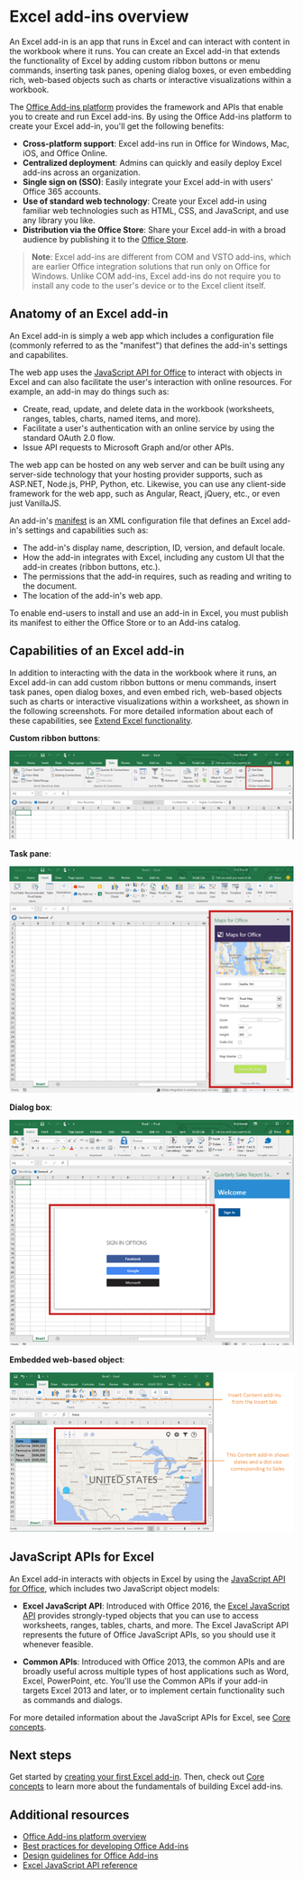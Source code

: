 # Excel add-ins overview

An Excel add-in is an app that runs in Excel and can interact with content in the workbook where it runs. You can create an Excel add-in that extends the functionality of Excel by adding custom ribbon buttons or menu commands, inserting task panes, opening dialog boxes, or even embedding rich, web-based objects such as charts or interactive visualizations within a workbook. 

The [Office Add-ins platform](../overview/office-add-ins.md?product=excel) provides the framework and APIs that enable you to create and run Excel add-ins. By using the Office Add-ins platform to create your Excel add-in, you'll get the following benefits:

* **Cross-platform support**: Excel add-ins run in Office for Windows, Mac, iOS, and Office Online.
* **Centralized deployment**: Admins can quickly and easily deploy Excel add-ins across an organization.
* **Single sign on (SSO)**: Easily integrate your Excel add-in with users' Office 365 accounts.
* **Use of standard web technology**: Create your Excel add-in using familiar web technologies such as HTML, CSS, and JavaScript, and use any library you like.
* **Distribution via the Office Store**: Share your Excel add-in with a broad audience by publishing it to the [Office Store](https://store.office.com/en-us/appshome.aspx).

> **Note**: Excel add-ins are different from COM and VSTO add-ins, which are earlier Office integration solutions that run only on Office for Windows. Unlike COM add-ins, Excel add-ins do not require you to install any code to the user's device or to the Excel client itself. 

## Anatomy of an Excel add-in 

An Excel add-in is simply a web app which includes a configuration file (commonly referred to as the "manifest") that defines the add-in's settings and capabilites. 

The web app uses the [JavaScript API for Office](../../reference/add-ins/javascript-api-for-office.md?product=excel) to interact with objects in Excel and can also facilitate the user's interaction with online resources. For example, an add-in may do things such as:

* Create, read, update, and delete data in the workbook (worksheets, ranges, tables, charts, named items, and more).
* Facilitate a user's authentication with an online service by using the standard OAuth 2.0 flow.
* Issue API requests to Microsoft Graph and/or other APIs.

The web app can be hosted on any web server and can be built using any server-side technology that your hosting provider supports, such as ASP.NET, Node.js, PHP, Python, etc. Likewise, you can use any client-side framework for the web app, such as Angular, React, jQuery, etc., or even just VanillaJS.

An add-in's [manifest](../overview/add-in-manifests.md?product=excel) is an XML configuration file that defines an Excel add-in's settings and capabilities such as: 

* The add-in's display name, description, ID, version, and default locale.
* How the add-in integrates with Excel, including any custom UI that the add-in creates (ribbon buttons, etc.).
* The permissions that the add-in requires, such as reading and writing to the document.
* The location of the add-in's web app.

To enable end-users to install and use an add-in in Excel, you must publish its manifest to either the Office Store or to an Add-ins catalog. 

## Capabilities of an Excel add-in

In addition to interacting with the data in the workbook where it runs, an Excel add-in can add custom ribbon buttons or menu commands, insert task panes, open dialog boxes, and even embed rich, web-based objects such as charts or interactive visualizations within a worksheet, as shown in the following screenshots. For more detailed information about each of these capabilities, see [Extend Excel functionality](excel-add-ins-extend-excel.md?product=excel).

**Custom ribbon buttons**:

![Add-in commands](images/Excel_add-in_commands.png)

**Task pane**:

![Add-in dialog box](images/Excel_add-in_task_pane.png)

**Dialog box**:

![Add-in dialog box](images/Excel_add-in_dialog.png)

**Embedded web-based object**:

![Content add-in](images/Excel_add-in_content.png)

## JavaScript APIs for Excel

An Excel add-in interacts with objects in Excel by using the [JavaScript API for Office](../../reference/add-ins/javascript-api-for-office.md?product=excel), which includes two JavaScript object models:

* **Excel JavaScript API**: Introduced with Office 2016, the [Excel JavaScript API](../../reference/excel/excel-add-ins-reference-overview.md?product=excel) provides strongly-typed objects that you can use to access worksheets, ranges, tables, charts, and more. The Excel JavaScript API represents the future of Office JavaScript APIs, so you should use it whenever feasible.

* **Common APIs**: Introduced with Office 2013, the common APIs and are broadly useful across multiple types of host applications such as Word, Excel, PowerPoint, etc. You'll use the Common APIs if your add-in targets Excel 2013 and later, or to implement certain functionality such as commands and dialogs.

For more detailed information about the JavaScript APIs for Excel, see [Core concepts](excel-add-ins-core-concepts.md).

## Next steps

Get started by [creating your first Excel add-in](excel-add-ins-get-started-overview.md?product=excel). Then, check out [Core concepts](excel-add-ins-core-concepts.md?product=excel) to learn more about the fundamentals of building Excel add-ins.

## Additional resources

- [Office Add-ins platform overview](../overview/office-add-ins.md?product=excel)
- [Best practices for developing Office Add-ins](../overview/add-in-development-best-practices.md?product=excel)
- [Design guidelines for Office Add-ins](../design/add-in-design.md?product=excel)
- [Excel JavaScript API reference](../../reference/excel/excel-add-ins-reference-overview.md?product=excel)

